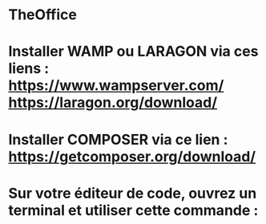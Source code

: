 # TheOffice

# Installer WAMP ou LARAGON via ces liens : https://www.wampserver.com/ https://laragon.org/download/
                                            
# Installer COMPOSER via ce lien : https://getcomposer.org/download/

# Sur votre éditeur de code, ouvrez un terminal et utiliser cette commande : 
